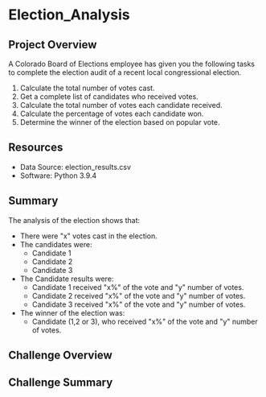 # Election_Analysis


## Project Overview
A Colorado Board of Elections employee has given you the following tasks to complete the election audit of a recent local congressional election. 

1. Calculate the total number of votes cast. 
2. Get a complete list of candidates who received votes.
3. Calculate the total number of votes each candidate received.
4. Calculate the percentage of votes each candidate won.
5. Determine the winner of the election based on popular vote.

## Resources
- Data Source: election_results.csv
- Software: Python 3.9.4

## Summary
The analysis of the election shows that:
- There were "x" votes cast in the election.
- The candidates were: 
  - Candidate 1 
  - Candidate 2
  - Candidate 3
- The Candidate results were: 
  - Candidate 1 received "x%" of the vote and "y" number of votes. 
  - Candidate 2 received "x%" of the vote and "y" number of votes. 
  - Candidate 3 received "x%" of the vote and "y" number of votes. 
- The winner of the election was: 
  - Candidate (1,2 or 3), who received "x%" of the vote and "y" number of votes. 

## Challenge Overview

## Challenge Summary
